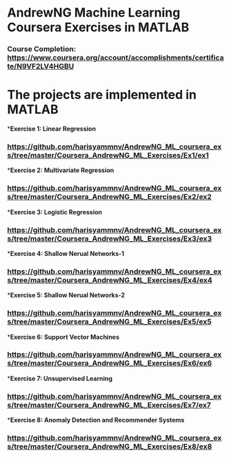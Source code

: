 # AndrewNG Machine Learning Coursera Exercises in MATLAB
### Course Completion: https://www.coursera.org/account/accomplishments/certificate/N9VF2LV4HGBU


# The projects are implemented in MATLAB


***Exercise 1: Linear Regression**
### https://github.com/harisyammnv/AndrewNG_ML_coursera_exs/tree/master/Coursera_AndrewNG_ML_Exercises/Ex1/ex1
***Exercise 2: Multivariate Regression**
### https://github.com/harisyammnv/AndrewNG_ML_coursera_exs/tree/master/Coursera_AndrewNG_ML_Exercises/Ex2/ex2
***Exercise 3: Logistic Regression**
### https://github.com/harisyammnv/AndrewNG_ML_coursera_exs/tree/master/Coursera_AndrewNG_ML_Exercises/Ex3/ex3
***Exercise 4: Shallow Nerual Networks-1**
### https://github.com/harisyammnv/AndrewNG_ML_coursera_exs/tree/master/Coursera_AndrewNG_ML_Exercises/Ex4/ex4
***Exercise 5: Shallow Nerual Networks-2**
### https://github.com/harisyammnv/AndrewNG_ML_coursera_exs/tree/master/Coursera_AndrewNG_ML_Exercises/Ex5/ex5
***Exercise 6: Support Vector Machines**
### https://github.com/harisyammnv/AndrewNG_ML_coursera_exs/tree/master/Coursera_AndrewNG_ML_Exercises/Ex6/ex6
***Exercise 7: Unsupervised Learning**
### https://github.com/harisyammnv/AndrewNG_ML_coursera_exs/tree/master/Coursera_AndrewNG_ML_Exercises/Ex7/ex7
***Exercise 8: Anomaly Detection and Recommender Systems**
### https://github.com/harisyammnv/AndrewNG_ML_coursera_exs/tree/master/Coursera_AndrewNG_ML_Exercises/Ex8/ex8
